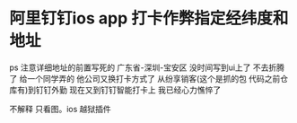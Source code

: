 # 阿里钉钉ios app 打卡作弊指定经纬度和地址

ps 注意详细地址的前置写死的  广东省-深圳-宝安区 没时间写到ui上了  不去折腾了  给一个同学弄的 他公司又换打卡方式了
从纷享销客(这个是抓的包 代码之前仓库有)到钉钉外勤 现在又到钉钉智能打卡上 我已经心力憔悴了

不解释 只看图。ios 越狱插件  
